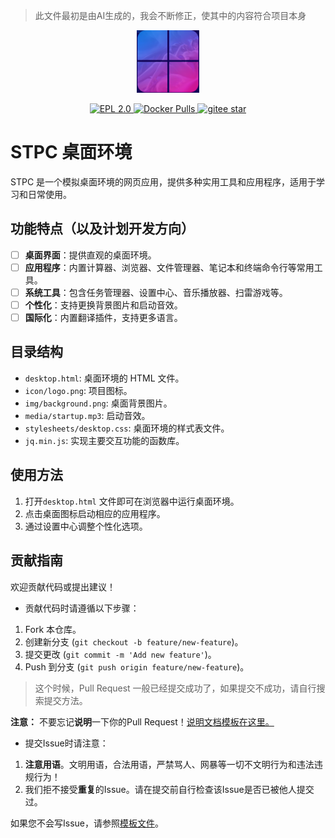> 此文件最初是由AI生成的，我会不断修正，使其中的内容符合项目本身

<p align="center">
	<img src="icon/logo.png" height=100 width=100>
</p>

<p align="center">
    <a target="_blank" href="https://www.apache.org/licenses/LICENSE-2.0.txt">
		<img src="https://img.shields.io/:license-Apache2-blue.svg" alt="EPL 2.0" />
	</a>
    <a target="_blank" href="https://hub.docker.com/r/stxttk/STPC">
		<img src="https://img.shields.io/docker/pulls/stxttk/STPC.svg" alt="Docker Pulls" />
	</a>
    <a target="_blank" href='https://gitee.com/stxttk/STPC/stargazers'>
		<img src='https://gitee.com/stxttk/STPC/badge/star.svg' alt='gitee star'/>
	</a>
</p>

# STPC 桌面环境

STPC 是一个模拟桌面环境的网页应用，提供多种实用工具和应用程序，适用于学习和日常使用。

## 功能特点（以及计划开发方向）

- [ ] **桌面界面**：提供直观的桌面环境。
- [ ] **应用程序**：内置计算器、浏览器、文件管理器、笔记本和终端命令行等常用工具。
- [ ] **系统工具**：包含任务管理器、设置中心、音乐播放器、扫雷游戏等。
- [ ] **个性化**：支持更换背景图片和启动音效。
- [ ] **国际化**：内置翻译插件，支持更多语言。

## 目录结构

- `desktop.html`: 桌面环境的 HTML 文件。
- `icon/logo.png`: 项目图标。
- `img/background.png`: 桌面背景图片。
- `media/startup.mp3`: 启动音效。
- `stylesheets/desktop.css`: 桌面环境的样式表文件。
- `jq.min.js`: 实现主要交互功能的函数库。

## 使用方法

1. 打开`desktop.html` 文件即可在浏览器中运行桌面环境。
2. 点击桌面图标启动相应的应用程序。
3. 通过设置中心调整个性化选项。

## 贡献指南

欢迎贡献代码或提出建议！

- 贡献代码时请遵循以下步骤：

1. Fork 本仓库。
2. 创建新分支 (`git checkout -b feature/new-feature`)。
3. 提交更改 (`git commit -m 'Add new feature'`)。
4. Push 到分支 (`git push origin feature/new-feature`)。
> 这个时候，Pull Request 一般已经提交成功了，如果提交不成功，请自行搜索提交方法。

**注意：** 不要忘记**说明**一下你的Pull Request！[说明文档模板在这里。](./.gitee/PULL_REQUEST_TEMPLATE.zh-CN.md)

- 提交Issue时请注意：

1. **注意用语**。文明用语，合法用语，严禁骂人、网暴等一切不文明行为和违法违规行为！
2. 我们拒不接受**重复**的Issue。请在提交前自行检查该Issue是否已被他人提交过。

如果您不会写Issue，请参照[模板文件](./.gitee/ISSUE_TEMPLATE.zh-CN.md)。